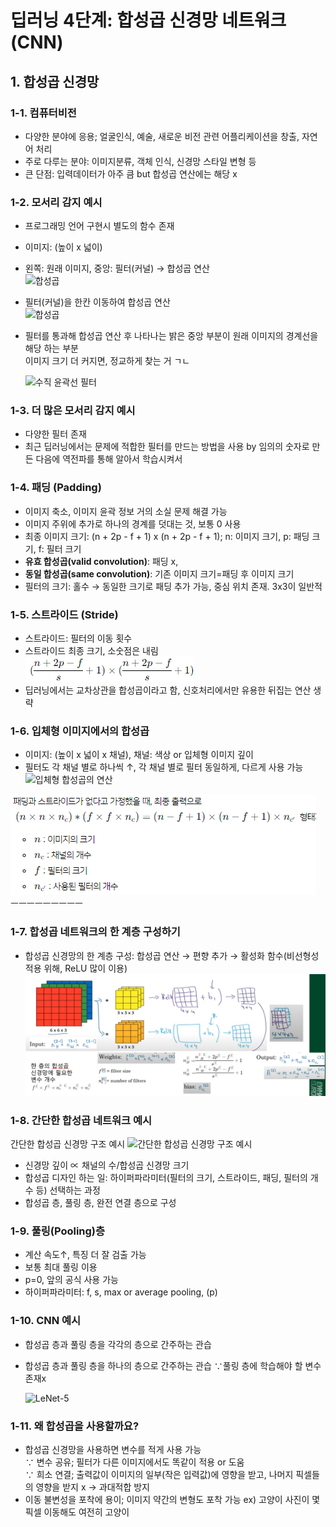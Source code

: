 # 딥러닝 4단계: 합성곱 신경망 네트워크 (CNN)
## 1. 합성곱 신경망
### 1-1. 컴퓨터비전
- 다양한 분야에 응용; 얼굴인식, 예술, 새로운 비전 관련 어플리케이션을 창출, 자연어 처리
- 주로 다루는 분야: 이미지분류, 객체 인식, 신경망 스타일 변형 등
- 큰 단점: 입력데이터가 아주 큼 but 합성곱 연산에는 해당 x
  
### 1-2. 모서리 감지 예시
- 프로그래밍 언어 구현시 별도의 함수 존재
- 이미지: (높이 x 넓이)
- 왼쪽: 원래 이미지, 중앙: 필터(커널) → 합성곱 연산
  <br>
  ![합성곱](https://cphinf.pstatic.net/mooc/20190115_192/15475273072333zzE5_PNG/conv1.png)
- 필터(커널)을 한칸 이동하여 합성곱 연산
  <br>
![합성곱](https://cphinf.pstatic.net/mooc/20190115_20/1547527311549DG2cx_PNG/conv2.png)

- 필터를 통과해 합성곱 연산 후 나타나는 밝은 중앙 부분이 원래 이미지의 경계선을 해당 하는 부분
  <br>
  이미지 크기 더 커지면, 정교하게 찾는 거 ㄱㄴ

  ![수직 윤곽선 필터](https://cphinf.pstatic.net/mooc/20181024_65/1540364817391EIR58_PNG/edgedetact.png)
  
### 1-3. 더 많은 모서리 감지 예시
- 다양한 필터 존재
- 최근 딥러닝에서는 문제에 적합한 필터를 만드는 방법을 사용 by 임의의 숫자로 만든 다음에 역전파를 통해 알아서 학습시켜서
### 1-4. 패딩 (Padding)
- 이미지 축소, 이미지 윤곽 정보 거의 소실 문제 해결 가능
- 이미지 주위에 추가로 하나의 경계를 덧대는 것, 보통 0 사용
- 최종 이미지 크기: (n + 2p - f + 1) x (n + 2p - f + 1); n: 이미지 크기, p: 패딩 크기, f: 필터 크기
- __유효 합성곱(valid convolution)__: 패딩 x,
- __동일 합성곱(same convolution)__: 기존 이미지 크기=패딩 후 이미지 크기
- 필터의 크기: 홀수 → 동일한 크기로 패딩 추가 가능, 중심 위치 존재. 3x3이 일반적 
### 1-5. 스트라이드 (Stride)
- 스트라이드: 필터의 이동 횟수
- 스트라이드 최종 크기, 소숫점은 내림
![스트라이드 최종 크기](https://github.com/seoyeonkim3/Euron-Intermediate-study/blob/Week15/images/1-5%20%EC%8A%A4%ED%8A%B8%EB%9D%BC%EC%9D%B4%EB%93%9C%20%EC%B5%9C%EC%A2%85%20%ED%81%AC%EA%B8%B0.png?raw=true)
- 딥러닝에서는 교차상관을 합성곱이라고 함, 신호처리에서만 유용한 뒤집는 연산 생략
### 1-6. 입체형 이미지에서의 합성곱
- 이미지: (높이 x 넓이 x 채널), 채널: 색상 or 입체형 이미지 깊이
- 필터도 각 채널 별로 하나씩 ↑, 각 채널 별로 필터 동일하게, 다르게 사용 가능
![입체형 합성곱의 연산](https://cphinf.pstatic.net/mooc/20181024_84/1540365723643PnRKO_PNG/conv_3d.PNG)

![최종 결과](https://github.com/seoyeonkim3/Euron-Intermediate-study/blob/Week15/images/1-6%20%EC%B5%9C%EC%A2%85%20%EC%B6%9C%EB%A0%A5.png?raw=true)
ㅡㅡㅡㅡㅡㅡㅡㅡㅡ
### 1-7. 합성곱 네트워크의 한 계층 구성하기
- 합성곱 신경망의 한 계층 구성: 합성곱 연산 → 편향 추가 → 활성화 함수(비선형성 적용 위해, ReLU 많이 이용)
![1-7](https://github.com/seoyeonkim3/Euron-Intermediate-study/blob/Week15/images/1-7.png?raw=true)
### 1-8. 간단한 합성곱 네트워크 예시
간단한 합성곱 신경망 구조 예시
![간단한 합성곱 신경망 구조 예시](https://cphinf.pstatic.net/mooc/20181024_189/1540366347640iSxJm_PNG/conv_process.PNG?type=w760)
- 신경망 깊이 ∝ 채널의 수/합성곱 신경망 크기
- 합성곱 디자인 하는 일: 하이퍼파라미터(필터의 크기, 스트라이드, 패딩, 필터의 개수 등) 선택하는 과정
- 합성곱 층, 풀링 층, 완전 연결 층으로 구성

### 1-9. 풀링(Pooling)층
- 계산 속도↑, 특징 더 잘 검출 가능
- 보통 최대 풀링 이용
- p=0, 앞의 공식 사용 가능
- 하이퍼파라미터: f, s, max or average pooling, (p)
 
### 1-10. CNN 예시
- 합성곱 층과 풀링 층을 각각의 층으로 간주하는 관습
- 합성곱 층과 풀링 층을 하나의 층으로 간주하는 관습 ∵풀링 층에 학습해야 할 변수 존재x

  ![LeNet-5](https://www.boostcourse.org/ai218/lecture/34923?isDesc=false#)

### 1-11. 왜 합성곱을 사용할까요?
- 합성곱 신경망을 사용하면 변수를 적게 사용 가능
  <br>
  ∵ 변수 공유; 필터가 다른 이미지에서도 똑같이 적용 or 도움
   <br>
  ∵ 희소 연결; 출력값이 이미지의 일부(작은 입력값)에 영향을 받고, 나머지 픽셀들의 영향을 받지 x → 과대적합 방지
- 이동 불변성을 포착에 용이; 이미지 약간의 변형도 포착 가능 ex) 고양이 사진이 몇 픽셀 이동해도 여전히 고양이
